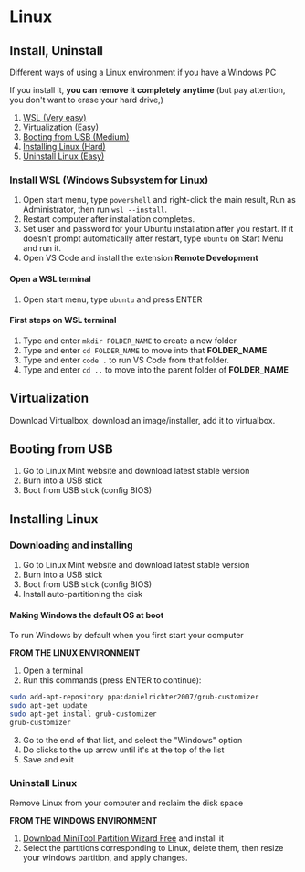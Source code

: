 # Linux

## Install, Uninstall

Different ways of using a Linux environment if you have a Windows PC

If you install it, **you can remove it completely anytime**
(but pay attention, you don't want to erase your hard drive,)

1.  [WSL (Very easy)](#install-wsl-windows-subsystem-for-linux)
2.  [Virtualization (Easy)](#virtualization)
3.  [Booting from USB (Medium)](#booting-from-usb)
4.  [Installing Linux (Hard)](#installing-linux)
5.  [Uninstall Linux (Easy)](#uni)

### Install WSL (Windows Subsystem for Linux)

1. Open start menu, type `powershell` and right-click the main result, Run as Administrator, then run `wsl --install`.
2. Restart computer after installation completes.
3. Set user and password for your Ubuntu installation after you restart. If it doesn't prompt automatically after restart, type `ubuntu` on Start Menu and run it.
4. Open VS Code and install the extension **Remote Development**

#### Open a WSL terminal

1. Open start menu, type `ubuntu` and press ENTER

#### First steps on WSL terminal

1. Type and enter `mkdir FOLDER_NAME` to create a new folder
2. Type and enter `cd FOLDER_NAME` to move into that **FOLDER_NAME**
3. Type and enter `code .` to run VS Code from that folder.
4. Type and enter `cd ..` to move into the parent folder of **FOLDER_NAME**

## Virtualization

Download Virtualbox, download an image/installer, add it to virtualbox.

## Booting from USB

1. Go to Linux Mint website and download latest stable version
2. Burn into a USB stick
3. Boot from USB stick (config BIOS)

## Installing Linux

### Downloading and installing

1. Go to Linux Mint website and download latest stable version
2. Burn into a USB stick
3. Boot from USB stick (config BIOS)
4. Install auto-partitioning the disk

#### Making Windows the default OS at boot

To run Windows by default when you first start your computer

**FROM THE LINUX ENVIRONMENT**

1. Open a terminal
2. Run this commands (press ENTER to continue):

```bash
sudo add-apt-repository ppa:danielrichter2007/grub-customizer
sudo apt-get update
sudo apt-get install grub-customizer
grub-customizer
```

3. Go to the end of that list, and select the "Windows" option
4. Do clicks to the up arrow until it's at the top of the list
5. Save and exit

### Uninstall Linux

Remove Linux from your computer and reclaim the disk space

**FROM THE WINDOWS ENVIRONMENT**

1. [Download MiniTool Partition Wizard Free](https://www.partitionwizard.com/download-free-from-cnet.html?p=pw&e=pw-free&r=www.partitionwizard.com/) and install it
2. Select the partitions corresponding to Linux, delete them, then resize your windows partition, and apply changes.



